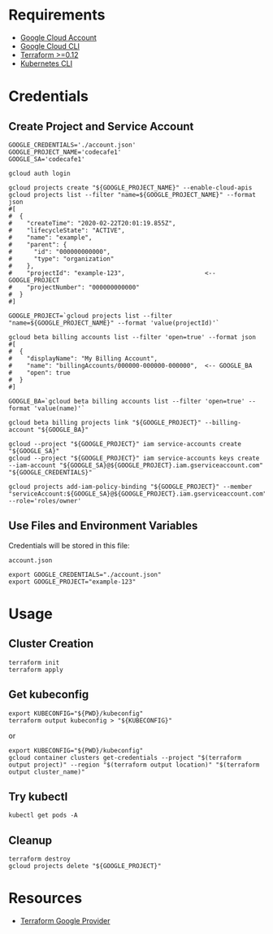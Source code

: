 # Requirements

- [Google Cloud Account](https://console.cloud.google.com/)
- [Google Cloud CLI](https://cloud.google.com/sdk/docs#install_the_latest_cloud_tools_version_cloudsdk_current_version)
- [Terraform >=0.12](https://www.terraform.io/downloads.html)
- [Kubernetes CLI](https://kubernetes.io/docs/tasks/tools/install-kubectl/)

# Credentials

## Create Project and Service Account

```
GOOGLE_CREDENTIALS='./account.json'
GOOGLE_PROJECT_NAME='codecafe1'
GOOGLE_SA='codecafe1'

gcloud auth login

gcloud projects create "${GOOGLE_PROJECT_NAME}" --enable-cloud-apis
gcloud projects list --filter "name=${GOOGLE_PROJECT_NAME}" --format json
#[
#  {
#    "createTime": "2020-02-22T20:01:19.855Z",
#    "lifecycleState": "ACTIVE",
#    "name": "example",
#    "parent": {
#      "id": "000000000000",
#      "type": "organization"
#    },
#    "projectId": "example-123",                      <-- GOOGLE_PROJECT
#    "projectNumber": "000000000000"
#  }
#]

GOOGLE_PROJECT=`gcloud projects list --filter "name=${GOOGLE_PROJECT_NAME}" --format 'value(projectId)'`

gcloud beta billing accounts list --filter 'open=true' --format json
#[
#  {
#    "displayName": "My Billing Account",
#    "name": "billingAccounts/000000-000000-000000",  <-- GOOGLE_BA
#    "open": true
#  }
#]

GOOGLE_BA=`gcloud beta billing accounts list --filter 'open=true' --format 'value(name)'`

gcloud beta billing projects link "${GOOGLE_PROJECT}" --billing-account "${GOOGLE_BA}"

gcloud --project "${GOOGLE_PROJECT}" iam service-accounts create "${GOOGLE_SA}"
gcloud --project "${GOOGLE_PROJECT}" iam service-accounts keys create --iam-account "${GOOGLE_SA}@${GOOGLE_PROJECT}.iam.gserviceaccount.com" "${GOOGLE_CREDENTIALS}"

gcloud projects add-iam-policy-binding "${GOOGLE_PROJECT}" --member "serviceAccount:${GOOGLE_SA}@${GOOGLE_PROJECT}.iam.gserviceaccount.com" --role='roles/owner'

```

## Use Files and Environment Variables

Credentials will be stored in this file:

```
account.json
```

```
export GOOGLE_CREDENTIALS="./account.json"
export GOOGLE_PROJECT="example-123"
```

# Usage

## Cluster Creation

```
terraform init
terraform apply
```

## Get kubeconfig

```
export KUBECONFIG="${PWD}/kubeconfig"
terraform output kubeconfig > "${KUBECONFIG}"
```

or

```
export KUBECONFIG="${PWD}/kubeconfig"
gcloud container clusters get-credentials --project "$(terraform output project)" --region "$(terraform output location)" "$(terraform output cluster_name)"

```

## Try kubectl

```
kubectl get pods -A
```

## Cleanup

```
terraform destroy
gcloud projects delete "${GOOGLE_PROJECT}"
```

# Resources

- [Terraform Google Provider](https://www.terraform.io/docs/providers/google/index.html)
